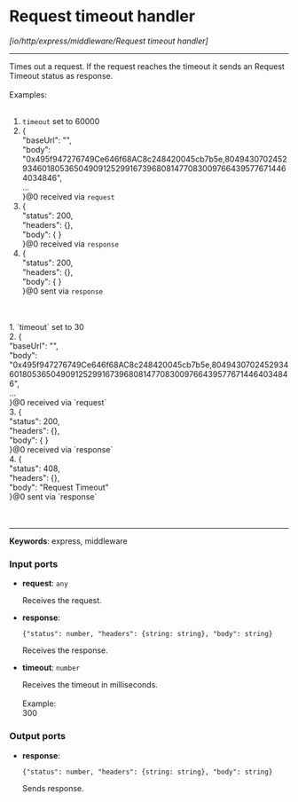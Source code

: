 # Request timeout handler

_[io/http/express/middleware/Request timeout handler]_

---

Times out a request. If the request reaches the timeout it sends an Request Timeout status as response. <br>
<br>
Examples:<br>
<br>
1. `timeout` set to 60000<br>
2. {<br>
  "baseUrl": "",<br>
  "body": "0x495f947276749Ce646f68AC8c248420045cb7b5e,80494307024529346018053650490912529916739680814770830097664395776714464034846",<br>
...<br>
}@0 received via `request`<br>
3. {<br>
  "status": 200,<br>
  "headers": {},<br>
  "body": { }<br>
}@0 received via `response`<br>
4. {<br>
  "status": 200,<br>
  "headers": {},<br>
  "body": { }<br>
}@0 sent via `response`<br>
<br>
<br>
1. `timeout` set to 30<br>
2. {<br>
  "baseUrl": "",<br>
  "body": "0x495f947276749Ce646f68AC8c248420045cb7b5e,80494307024529346018053650490912529916739680814770830097664395776714464034846",<br>
...<br>
}@0 received via `request`<br>
3. {<br>
  "status": 200,<br>
  "headers": {},<br>
  "body": { }<br>
}@0 received via `response`<br>
4. {<br>
  "status": 408,<br>
  "headers": {},<br>
  "body": "Request Timeout"<br>
}@0 sent via `response`<br>
<br>
<br>

---

__Keywords__: express, middleware

### Input ports

* __request__: ` any `

    Receives the request.<br>


* __response__: 
    ```
    {"status": number, "headers": {string: string}, "body": string}
    ```

    Receives the response.<br>


* __timeout__: ` number `

    Receives the timeout in milliseconds.<br>
    <br>
    Example: <br>
    300<br>

### Output ports

* __response__: 
    ```
    {"status": number, "headers": {string: string}, "body": string}
    ```

    Sends response.<br>


